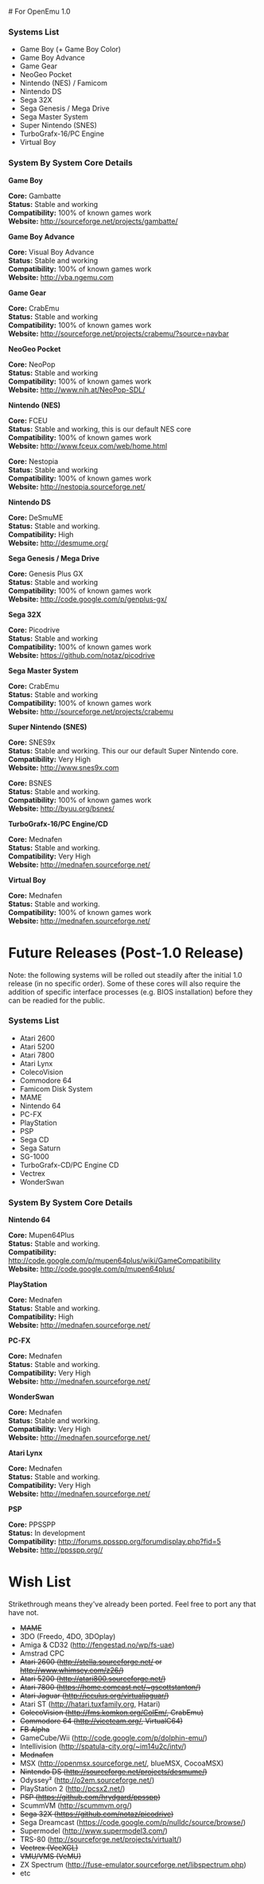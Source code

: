 <br>
# For OpenEmu 1.0 

### Systems List<br>

* Game Boy (+ Game Boy Color)
* Game Boy Advance
* Game Gear
* NeoGeo Pocket
* Nintendo (NES) / Famicom
* Nintendo DS
* Sega 32X
* Sega Genesis / Mega Drive
* Sega Master System
* Super Nintendo (SNES)
* TurboGrafx-16/PC Engine
* Virtual Boy

### System By System Core Details<br>

**Game Boy**<br>

**Core:** Gambatte<br>
**Status:** Stable and working<br>
**Compatibility:** 100% of known games work<br>
**Website:** http://sourceforge.net/projects/gambatte/<br>

**Game Boy Advance**<br>

**Core:** Visual Boy Advance<br>
**Status:** Stable and working<br>
**Compatibility:** 100% of known games work<br>
**Website:** http://vba.ngemu.com<br>

**Game Gear**<br>

**Core:** CrabEmu<br>
**Status:** Stable and working<br>
**Compatibility:** 100% of known games work<br>
**Website:** http://sourceforge.net/projects/crabemu/?source=navbar<br>

**NeoGeo Pocket**<br>

**Core:** NeoPop<br>
**Status:** Stable and working<br>
**Compatibility:** 100% of known games work<br>
**Website:** http://www.nih.at/NeoPop-SDL/<br>

**Nintendo (NES)**<br>

**Core:** FCEU<br>
**Status:** Stable and working, this is our default NES core<br>
**Compatibility:** 100% of known games work<br>
**Website:** http://www.fceux.com/web/home.html<br>

**Core:** Nestopia<br>
**Status:** Stable and working<br>
**Compatibility:** 100% of known games work<br>
**Website:** http://nestopia.sourceforge.net/<br>

**Nintendo DS**<br>

**Core:** DeSmuME<br>
**Status:** Stable and working.<br>
**Compatibility:** High<br>
**Website:** http://desmume.org/<br>

**Sega Genesis / Mega Drive**<br>

**Core:** Genesis Plus GX<br>
**Status:** Stable and working<br>
**Compatibility:** 100% of known games work<br>
**Website:** http://code.google.com/p/genplus-gx/<br>

**Sega 32X**<br>

**Core:** Picodrive<br>
**Status:** Stable and working<br>
**Compatibility:** 100% of known games work<br>
**Website:** https://github.com/notaz/picodrive<br>

**Sega Master System**<br>

**Core:** CrabEmu<br>
**Status:** Stable and working<br>
**Compatibility:** 100% of known games work<br>
**Website:** http://sourceforge.net/projects/crabemu<br>

**Super Nintendo (SNES)**<br>

**Core:** SNES9x<br>
**Status:** Stable and working. This our our default Super Nintendo core.<br>
**Compatibility:** Very High<br>
**Website:** http://www.snes9x.com<br>

**Core:** BSNES<br>
**Status:** Stable and working.<br>
**Compatibility:** 100% of known games work<br>
**Website:** http://byuu.org/bsnes/<br>

**TurboGrafx-16/PC Engine/CD**<br>

**Core:** Mednafen<br>
**Status:** Stable and working.<br>
**Compatibility:** Very High<br>
**Website:** http://mednafen.sourceforge.net/<br>

**Virtual Boy**<br>

**Core:** Mednafen<br>
**Status:** Stable and working.<br>
**Compatibility:** 100% of known games work<br>
**Website:** http://mednafen.sourceforge.net/<br>


# Future Releases (Post-1.0 Release)

Note: the following systems will be rolled out steadily after the initial 1.0 release (in no specific order). Some of these cores will also require the addition of specific interface processes (e.g. BIOS installation) before they can be readied for the public. 

### Systems List<br>

* Atari 2600
* Atari 5200
* Atari 7800
* Atari Lynx
* ColecoVision
* Commodore 64
* Famicom Disk System
* MAME
* Nintendo 64
* PC-FX
* PlayStation
* PSP
* Sega CD
* Sega Saturn
* SG-1000
* TurboGrafx-CD/PC Engine CD
* Vectrex
* WonderSwan


### System By System Core Details<br>

**Nintendo 64**<br>

**Core:** Mupen64Plus<br>
**Status:** Stable and working.<br>
**Compatibility:** http://code.google.com/p/mupen64plus/wiki/GameCompatibility<br>
**Website:** http://code.google.com/p/mupen64plus/<br>

**PlayStation**<br>

**Core:** Mednafen<br>
**Status:** Stable and working.<br>
**Compatibility:** High<br>
**Website:** http://mednafen.sourceforge.net/<br>

**PC-FX**<br>

**Core:** Mednafen<br>
**Status:** Stable and working.<br>
**Compatibility:** Very High<br>
**Website:** http://mednafen.sourceforge.net/<br>

**WonderSwan**<br>

**Core:** Mednafen<br>
**Status:** Stable and working.<br>
**Compatibility:** Very High<br>
**Website:** http://mednafen.sourceforge.net/<br>

**Atari Lynx**<br>

**Core:** Mednafen<br>
**Status:** Stable and working.<br>
**Compatibility:** Very High<br>
**Website:** http://mednafen.sourceforge.net/<br>

**PSP**<br>

**Core:** PPSSPP<br>
**Status:** In development<br>
**Compatibility:** http://forums.ppsspp.org/forumdisplay.php?fid=5<br>
**Website:** http://ppsspp.org//<br>

# Wish List

Strikethrough means they've already been ported. Feel free to port any that have not.

* <s>MAME</s>
* 3DO (Freedo, 4DO, 3DOplay)
* Amiga & CD32 (http://fengestad.no/wp/fs-uae)
* Amstrad CPC
* <s>Atari 2600 (http://stella.sourceforge.net/ or http://www.whimsey.com/z26/)</s>
* <s>Atari 5200 (http://atari800.sourceforge.net/)</s>
* <s>Atari 7800 (https://home.comcast.net/~gscottstanton/)</s>
* <s>Atari Jaguar (http://icculus.org/virtualjaguar/)</s>
* Atari ST (http://hatari.tuxfamily.org, Hatari)
* <s>ColecoVision (http://fms.komkon.org/ColEm/, CrabEmu)</s>
* <s>Commodore 64 (http://viceteam.org/, VirtualC64)</s>
* <s>FB Alpha</s>
* GameCube/Wii (http://code.google.com/p/dolphin-emu/)
* Intellivision (http://spatula-city.org/~im14u2c/intv/)
* <s>Mednafen</s>
* MSX (http://openmsx.sourceforge.net/, blueMSX, CocoaMSX)
* <s>Nintendo DS (http://sourceforge.net/projects/desmume/)</s>
* Odyssey² (http://o2em.sourceforge.net/)
* PlayStation 2 (http://pcsx2.net/)
* <s>PSP (https://github.com/hrydgard/ppsspp)</s>
* ScummVM (http://scummvm.org/)
* <s>Sega 32X (https://github.com/notaz/picodrive)</s>
* Sega Dreamcast (https://code.google.com/p/nulldc/source/browse/)
* Supermodel (http://www.supermodel3.com/)
* TRS-80 (http://sourceforge.net/projects/virtualt/)
* <s>Vectrex (VecXGL)</s>
* <s>VMU/VMS (VeMU)</s>
* ZX Spectrum (http://fuse-emulator.sourceforge.net/libspectrum.php)
* etc